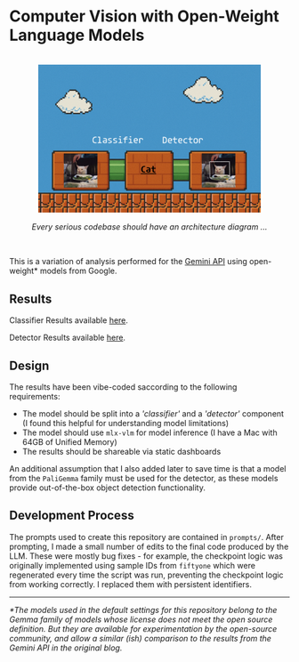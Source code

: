 # Computer Vision with Open-Weight Language Models

<br>

<div align="center">

<img src="static/logo.png" width="400">

<em>Every serious codebase should have an architecture diagram ...</em>

</div>

<br>

This is a variation of analysis performed for the [Gemini API](https://simedw.com/2025/07/10/gemini-bounding-boxes/) using open-weight* models from Google.

## Results

Classifier Results available [here](https://nenb.github.io/open-weight-computer-vision/static/classifier_dashboard/dashboard.html).

Detector Results available [here](https://nenb.github.io/open-weight-computer-vision/static/detector_dashboard/dashboard.html).

## Design

The results have been vibe-coded saccording to the following requirements:

- The model should be split into a *'classifier'* and a *'detector'* component (I found this helpful for understanding model limitations)
- The model should use `mlx-vlm` for model inference (I have a Mac with 64GB of Unified Memory)
- The results should be shareable via static dashboards

An additional assumption that I also added later to save time is that a model from the `PaliGemma` family must be used for the detector, as these models provide out-of-the-box object detection functionality.

## Development Process

The prompts used to create this repository are contained in `prompts/`. After prompting, I made a small number of edits to the final code produced by the LLM. These were mostly bug fixes - for example, the checkpoint logic was originally implemented using sample IDs from `fiftyone` which were regenerated every time the script was run, preventing the checkpoint logic from working correctly. I replaced them with persistent identifiers.

-----------------------------------

*\*The models used in the default settings for this repository belong to the Gemma family of models whose license does not meet the open source definition. But they are available for experimentation by the open-source community, and allow a similar (ish) comparison to the results from the Gemini API in the original blog.*





